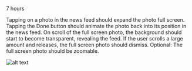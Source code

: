 7 hours

Tapping on a photo in the news feed should expand the photo full screen.
Tapping the Done button should animate the photo back into its position in the news feed.
On scroll of the full screen photo, the background should start to become transparent, revealing the feed.
If the user scrolls a large amount and releases, the full screen photo should dismiss.
Optional: The full screen photo should be zoomable.

![alt text](https://raw.githubusercontent.com/kevgrenn/facebook_transition/master/FacebookTransition_Walkthrough.gif "Walkthrough")
